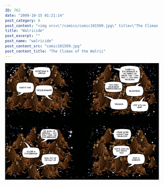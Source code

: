 ```yaml
---
ID: 762
date: "2009-10-15 01:21:14"
post_category: 0
post_content: "<img src=\"/comics/comic101509.jpg\" title=\"The Climax of the Walrii\" />"
title: "Walricide"
post_excerpt: ""
post_name: "walricide"
post_content_src: "comic101509.jpg"
post_content_title: "The Climax of the Walrii"
---
```



[![The Climax of the Walrii](/comics-hi-res/comic101509.jpg)](/comics-hi-res/comic101509.jpg)
